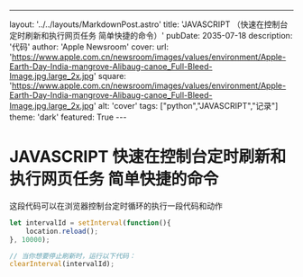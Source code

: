 ---
layout: '../../layouts/MarkdownPost.astro'
title: 'JAVASCRIPT （快速在控制台定时刷新和执行网页任务 简单快捷的命令）'
pubDate: 2035-07-18
description: '代码'
author: 'Apple Newsroom'
cover:
    url: 'https://www.apple.com.cn/newsroom/images/values/environment/Apple-Earth-Day-India-mangrove-Alibaug-canoe_Full-Bleed-Image.jpg.large_2x.jpg'
    square: 'https://www.apple.com.cn/newsroom/images/values/environment/Apple-Earth-Day-India-mangrove-Alibaug-canoe_Full-Bleed-Image.jpg.large_2x.jpg'
    alt: 'cover'
tags: ["python","JAVASCRIPT","记录"]
theme: 'dark'
featured: True
---　

# JAVASCRIPT 快速在控制台定时刷新和执行网页任务 简单快捷的命令
这段代码可以在浏览器控制台定时循环的执行一段代码和动作
```javascript
let intervalId = setInterval(function(){ 
    location.reload(); 
}, 10000);

// 当你想要停止刷新时，运行以下代码：
clearInterval(intervalId);
```

